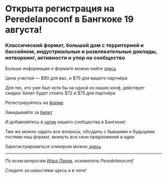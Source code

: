 # Открыта регистрация на **Peredelanoconf** в Бангкоке 19 августа!

### Классический формат, большой дом с территорией и бассейном, индустриальные и развлекательные доклады, нетворкинг, активности и упор на сообщество

Больше информации о формате можно найти [здесь](/./confs/standard.md)

Цена участия — $90 для вас, и $75 для вашего партнёра

Для тех, кто уже был хотя бы на одной из наших конф, действует скидка: билет будет стоить $72 и $75 для партнёра

Регистрируйтесь на [форме](https://docs.google.com/forms/d/1ZJLyU6L7e5V1Vd4KTM9wspSwtfZ8K8dOPYieKukrfEs)

Закидывайте за [билет](/./guides/how-to-pay.md)

И добавляйтесь в [чатик](https://t.me/peredelanoconf_bangkok) нашего сообщества в Бангкоке! 

Там же можно задать все вопросы, обсудить с бывшими и будущими гостями наш формат, вкинуть все свои предложения и идеи

Зарегистрироваться спикером можно [здесь](/./guides/tech-speech.md)

---

_По всем вопросам [Илья Лахов](https://t.me/ilakhov), основатель Peredelanoconf_

_Следите за новостями здесь и в чате!_
